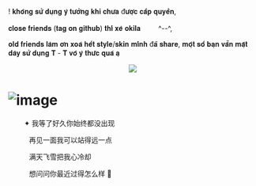 ! 𝐤𝐡𝐨̂𝐧𝐠 𝐬𝐮̛̉ 𝐝𝐮̣𝐧𝐠 𝐲́ 𝐭𝐮̛𝐨̛̉𝐧𝐠 𝐤𝐡𝐢 𝐜𝐡𝐮̛𝐚 đ𝐮̛𝐨̛̣𝐜 𝐜𝐚̂́𝐩 𝐪𝐮𝐲𝐞̂̀𝐧,

𝐜𝐥𝐨𝐬𝐞 𝐟𝐫𝐢𝐞𝐧𝐝𝐬 (𝐭𝐚𝐠 𝐨𝐧 𝐠𝐢𝐭𝐡𝐮𝐛) 𝐭𝐡𝐢̀ 𝐱𝐞̀ 𝐨𝐤𝐢𝐥𝐚 　　  ^--^,

𝐨𝐥𝐝 𝐟𝐫𝐢𝐞𝐧𝐝𝐬 𝐥𝐚̀𝐦 𝐨̛𝐧 𝐱𝐨𝐚́ 𝐡𝐞̂́𝐭 𝐬𝐭𝐲𝐥𝐞/𝐬𝐤𝐢𝐧 𝐦𝐢̀𝐧𝐡 đ𝐚̃ 𝐬𝐡𝐚𝐫𝐞, 𝐦𝐨̣̂𝐭 𝐬𝐨̂́ 𝐛𝐚̣𝐧 𝐯𝐚̂̃𝐧 𝐦𝐚̣̆𝐭 𝐝𝐚̀𝐲 𝐬𝐮̛̉ 𝐝𝐮̣𝐧𝐠 𝐓 - 𝐓 𝐯𝐨̂ 𝐲́ 𝐭𝐡𝐮̛́𝐜 𝐪𝐮𝐚́ 𝐚̣

<p align=center> <img src=https://komarev.com/ghpvc/?username=xelxmyr&color=D58D53&style=flat-square&label=宁✦>
 
# ![image](https://cdn.discordapp.com/attachments/1151861786740543488/1423752328858570883/IMG_7491.jpg?ex=68e1742f&is=68e022af&hm=a230a5e9c10eb8953c716bbf2cbd434a9f10223a05dbbefb2e121e0408acc56d&)

 　　 ✦ 我等了好久你始终都没出现

　　　再见一面我可以站得远一点
   
　　　满天飞雪把我心冷却
   
　　　想问问你最近过得怎么样 🎋


